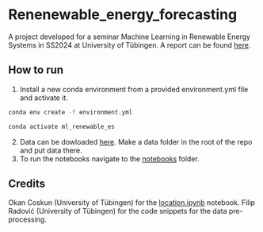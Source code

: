 # Renenewable_energy_forecasting
A project developed for a seminar Machine Learning in Renewable Energy Systems in SS2024 at University of Tübingen. A report can be found [here](assets/Report.pdf).

## How to run
1. Install a new conda environment from a provided environment.yml file and activate it.
```bash
conda env create -f environment.yml
```

```bash
conda activate ml_renewable_es
```
2. Data can be dowloaded [here](https://drive.google.com/file/d/1LVcMPbnijzbFG5WlZ4epHQTfBHFHv6tX/view). Make a data folder in the root of the repo and put data there.
3.  To run the notebooks navigate to the [notebooks](notebooks) folder.

## Credits
Okan Coskun (University of Tübingen) for the [location.ipynb](notebooks/location.ipynb) notebook.
Filip Radović (University of Tübingen) for the code snippets for the data pre-processing.
